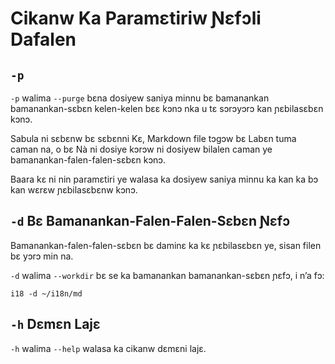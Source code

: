 # Cikanw Ka Paramɛtiriw Ɲɛfɔli Dafalen

## `-p`

`-p` walima `--purge` bɛna dosiyew saniya minnu bɛ bamanankan bamanankan-sɛbɛn kelen-kelen bɛɛ kɔnɔ nka u tɛ sɔrɔyɔrɔ kan ɲɛbilasɛbɛn kɔnɔ.

Sabula ni sɛbɛnw bɛ sɛbɛnni Kɛ, Markdown file tɔgɔw bɛ Labɛn tuma caman na, o bɛ Nà ni dosiye kɔrɔw ni dosiyew bilalen caman ye bamanankan-falen-falen-sɛbɛn kɔnɔ.

Baara kɛ ni nin paramɛtiri ye walasa ka dosiyew saniya minnu ka kan ka bɔ kan wɛrɛw ɲɛbilasɛbɛnw kɔnɔ.

## `-d` Bɛ Bamanankan-Falen-Falen-Sɛbɛn Ɲɛfɔ

Bamanankan-falen-falen-sɛbɛn bɛ daminɛ ka kɛ ɲɛbilasɛbɛn ye, sisan filen bɛ yɔrɔ min na.

`-d` walima `--workdir` bɛ se ka bamanankan bamanankan-sɛbɛn ɲɛfɔ, i n’a fɔ:

```
i18 -d ~/i18n/md
```

## `-h` Dɛmɛn Lajɛ

`-h` walima `--help` walasa ka cikanw dɛmɛni lajɛ.
